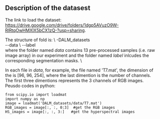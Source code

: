 ## Description of the datasest
The link to load the dataset: https://drive.google.com/drive/folders/1dgp5AVuzO9W-RlRtqOwHMXlX5bCX1zQ-?usp=sharing. 

The structure of fold is:  \ 
-DALM_datasets \
 --data  \ 
 --label\
where the folder named *data* contains 13 pre-processed samples (i.e. raw image array) in our experiment and the folder named *label* inlcudes the corresponding segmentation masks.  \ 

In each file in *data*, for example, the file named 'T7.mat', the dimension of the  is [96, 96, 254], where the last dimention is the number of channels. The first three dimentions represents the 3 channels of RGB images. Peusdo codes in python: 
```
from scipy.io import loadmat
import numpy as np
image = loadmat('DALM_datasets/data/T7.mat')
RGB_images = image[:, :, 0:3]  #get the RGB images
HS_images = image[:, :, 3:]   #get the hyperspectral images
```
